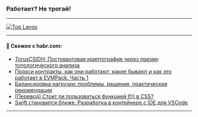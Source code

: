 ### Работает? Не трогай!

---
<!--
#### 🛠️ Technical stack:

![Java](https://img.shields.io/badge/Java-informational?logo=Oracle&style=flat&logoColor=white&color=FF4500)
![Kotlin](https://img.shields.io/badge/Kotlin-informational?logo=Kotlin&style=flat&logoColor=white&color=774D97)
![TS](https://img.shields.io/badge/TypeScript-informational?logo=typeScript&style=flat&logoColor=black&color=017acc)
![Python](https://img.shields.io/badge/Python-informational?logo=Python&style=flat&logoColor=black&color=ffdd54) <br>
![Spring](https://img.shields.io/badge/Spring-informational?logo=Spring&style=flat&logoColor=white&color=6DB33F) 
![SpringBoot](https://img.shields.io/badge/SpringBoot-informational?logo=SpringBoot&style=flat&logoColor=white&color=6DB33F)
![Nest](https://img.shields.io/badge/NestJS-informational?logo=NestJS&style=flat&logoColor=white&color=E0234E) 
![NodeJS](https://img.shields.io/badge/NodeJS-informational?logo=node.js&style=flat&logoColor=white&color=70A760)<br>
![PostgreSQL](https://img.shields.io/badge/PostgreSQL-informational?logo=PostgreSQL&style=flat&logoColor=white&color=DAA520)
![MongoDB](https://img.shields.io/badge/MongoDB-informational?logo=MongoDB&style=flat&logoColor=white&color=870000)
![Apache](https://img.shields.io/badge/Apache-informational?logo=apache&style=flat&logoColor=white&color=f74e28)

___ 
-->

<!--- #### 🛠️ : --->

[![Top Langs](https://github-readme-stats-82jvfl3w3-advtsettinggmailcoms-projects.vercel.app/api/top-langs/?username=zloylis&langs_count=10&hide_title=true&title_color=e6edf3&size_weight=0.5&count_weight=0.5&layout=compact&hide_progress=true&hide_border=true&theme=dracula&hide=css,makefile,cmake)](https://github.com/zloylis)

<!---


####  :octocat:&nbsp;&nbsp; Статистика:

![GitHub stats](https://github-readme-stats-u2qms2cxw-advtsettinggmailcoms-projects.vercel.app/api?username=zloylis&show_icons=true&hide_border=true&theme=dracula&title_color=e6edf3&include_all_commits=true&count_private=true&hide_rank=false&hide_title=true&rank_icon=github)
-->
---

#### 💬 Свежее с habr.com:

<!-- BLOG-POST-LIST:START -->
- [TorusCSIDH: Постквантовая криптография через призму топологического анализа](https://habr.com/ru/articles/955554/?utm_source=habrahabr&utm_medium=rss&utm_campaign=955554)
- [Прокси контракты, как они работают, какие бывают и как это работает в EVMPack. Часть 1](https://habr.com/ru/articles/955526/?utm_source=habrahabr&utm_medium=rss&utm_campaign=955526)
- [Балансировка нагрузки: проблемы, решения, практические рекомендации](https://habr.com/ru/articles/955202/?utm_source=habrahabr&utm_medium=rss&utm_campaign=955202)
- [[Перевод] Стоит ли пользоваться функцией If&lpar;&rpar; в CSS?](https://habr.com/ru/articles/954738/?utm_source=habrahabr&utm_medium=rss&utm_campaign=954738)
- [Swift становится ближе. Разработка в контейнере c IDE для VSCode](https://habr.com/ru/articles/908362/?utm_source=habrahabr&utm_medium=rss&utm_campaign=908362)
<!-- BLOG-POST-LIST:END -->

---
